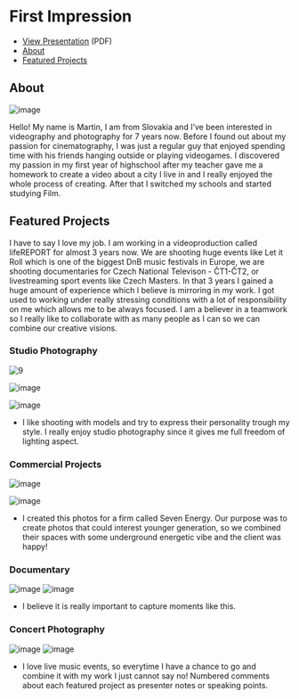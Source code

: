 # First Impression

<!-- This is a comment, only visible to the author: Add a link to your presentation. -->
<!-- Presentations do not need to be a PDF, you may link elsewhere, such as Figma, YouTube, etc. -->
<!-- Consider adding navigation to each section (About, Featured Projects, Notes, etc.) -->

- [View Presentation](img/surname-draft-first-impression-2023.pdf) (PDF) <!-- Add helpful hint as to what kind of file or destination is here. -->
- [About](#about)
- [Featured Projects](#featured-projects)

## About
![image](https://github.com/MartinKostura/Martin-Portfo/assets/148872082/75ccb6f6-df21-4b16-bfec-15ef1c90d2e0)

<!-- Consider including a headshot. We’re not designing, so keep the image width/height around 320px x 320px (square). Replace "surname" with your surname in the file name. -->


Hello! My name is Martin, I am from Slovakia and I’ve been interested in videography and photography for 7 years now. Before I found out about my passion for cinematography, I was just a regular guy that enjoyed spending time with his friends hanging outside or playing videogames. I discovered my passion in my first year of highschool after my teacher gave me a homework to create a video about a city I live in and I really enjoyed the whole process of creating. After that I switched my schools and started studying Film.


## Featured Projects

I have to say I love my job. I am working in a videoproduction called lifeREPORT for almost 3 years now. We are shooting huge events like Let it Roll which is one of the biggest DnB music festivals in Europe, we are shooting documentaries for Czech National Televison - ČT1-ČT2, or livestreaming sport  events like Czech Masters. In that 3 years I gained a huge amount of experience which I believe is mirroring in my work. I got used to working under really stressing conditions with a lot of responsibility on me which allows me to be always focused. I am a believer in a teamwork so I really like to collaborate with as many people as I can so we can combine our creative visions.

### Studio Photography
![9](https://github.com/MartinKostura/Martin-Portfo/assets/148872082/6bf160fa-cf8d-42e0-8f3e-6a0409413db4)
<!-- Use a static poster ![9](https://github.com/MartinKostura/Martin-Portfo/assets/148872082/491eb0e9-fc0b-4382-a3c0-1f738e2ddc6f)
image or animated GIF, but no video files. Again, keep the image width/height manageable, around 1280x x 720px (16:9 aspect ratio), or a max-width of 1280px. -->

![image](https://github.com/MartinKostura/Martin-Portfo/assets/148872082/46bba29f-6798-4b6f-88f5-e216ac36ff8c)

![image](https://github.com/MartinKostura/Martin-Portfo/assets/148872082/c217a5f4-8334-4a2c-8670-85c3fa7f78de)
- I like shooting with models and try to express their personality trough my style. I really enjoy studio photography since it gives me full freedom of lighting aspect.

<!-- Use the same stucture above for the rest of your featured projects. -->

### Commercial Projects
![image](https://github.com/MartinKostura/Martin-Portfo/assets/148872082/330ab102-7b21-4f4d-acd1-daa1d108aea4)

![image](https://github.com/MartinKostura/Martin-Portfo/assets/148872082/b1641984-c6ee-4e67-970a-3d43762f861b)
- I created this photos for a firm called Seven Energy. Our purpose was to create photos that could interest younger generation, so we combined their spaces with some underground energetic vibe and the client was happy!

### Documentary
![image](https://github.com/MartinKostura/Martin-Portfo/assets/148872082/bd9f3084-29aa-4d5f-853a-4c3ee44891c3)
![image](https://github.com/MartinKostura/Martin-Portfo/assets/148872082/a7b830ab-3872-4cb4-a47f-ae2d15538d8d)
- I believe it is really important to capture moments like this.

### Concert Photography
![image](https://github.com/MartinKostura/Martin-Portfo/assets/148872082/c513c1e7-a658-4888-b5dc-39a946048a0e)
![image](https://github.com/MartinKostura/Martin-Portfo/assets/148872082/b66f3f6c-3d07-4a18-85e6-41e6c3db0c34)
- I love live music events, so everytime I have a chance to go and combine it with my work I just cannot say no!
Numbered comments about each featured project as presenter notes or speaking points.
